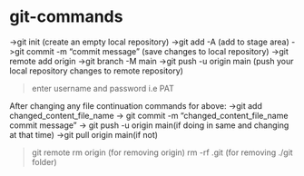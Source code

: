 # git-commands

->git init (create an empty local repository)
->git add -A (add to stage area)
->git commit -m “commit message” (save changes to local repository)
->git remote add origin <repository-url>
->git branch -M main 
->git push -u origin main (push your local repository changes to remote repository)
>enter username and  password i.e PAT

After changing any file continuation commands for above:
->git add changed_content_file_name
-> git commit -m “changed_content_file_name  commit message”
-> git push -u origin main(if doing in same and changing at that time)
->git pull origin main(if not)

>git remote rm origin (for removing origin)
> rm -rf .git (for removing ./git folder)
